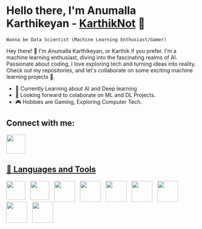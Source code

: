 <h1> Hello there, I'm Anumalla Karthikeyan - <a href="https://github.com/KarthikNot">KarthikNot</a> 👋</h1>

`Wanna be Data Scientist (Machine Learning Enthusiast/Gamer)` 

Hey there! 👋 I'm Anumalla Karthikeyan, or Karthik if you prefer. I'm a machine learning enthusiast, diving into the fascinating realms of AI. Passionate about coding, I love exploring tech and turning ideas into reality. Check out my repositories, and let's collaborate on some exciting machine learning projects 🚀.

- 🌱 Currently Learning about AI and Deep learning
- 🤖 Looking forward to colaborate on ML and DL Projects.
- 🎮 Hobbies are Gaming, Exploring Computer Tech.


<h2> Connect with me: </h2>

<a href="https://www.linkedin.com/in/karthikeyan-anumalla-b62bb9281/"><img width="50px" src="https://cdn.jsdelivr.net/gh/devicons/devicon/icons/linkedin/linkedin-plain.svg">

<h2> 🧰 Languages and Tools </h2>

<img align="left" width="50px" alt=" " style="padding-right:10px" src="https://cdn.jsdelivr.net/gh/devicons/devicon/icons/vscode/vscode-original.svg">
<img align="left" width="50px" alt=" " style="padding-right:10px" src="https://cdn.jsdelivr.net/gh/devicons/devicon/icons/c/c-original.svg">
<img align="left" width="55px" alt=" " style="padding-right:10px" src="https://cdn.jsdelivr.net/gh/devicons/devicon/icons/cplusplus/cplusplus-original.svg">
<img align="left" width="55px" alt=" " style="padding-right:10px" src="https://cdn.jsdelivr.net/gh/devicons/devicon/icons/java/java-original-wordmark.svg">
<img align="left" width="55px" alt=" " style="padding-right:10px" src="https://cdn.jsdelivr.net/gh/devicons/devicon/icons/python/python-original-wordmark.svg">
<img align="left" width="55px" alt=" " style="padding-right:10px" src="https://cdn.jsdelivr.net/gh/devicons/devicon/icons/pandas/pandas-original-wordmark.svg">
<img align="left" width="55px" alt=" " style="padding-right:10px" src="https://cdn.jsdelivr.net/gh/devicons/devicon/icons/numpy/numpy-original-wordmark.svg">
<img align="left" width="55px" alt=" " style="padding-right:10px" src="https://cdn.jsdelivr.net/gh/devicons/devicon/icons/tensorflow/tensorflow-original.svg">
<img align="left" width="55px" alt=" " style="padding-right:10px" src="https://cdn.jsdelivr.net/gh/devicons/devicon/icons/pytorch/pytorch-original-wordmark.svg">

